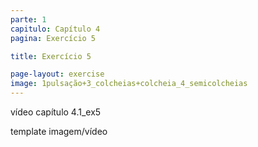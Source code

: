 ```yaml
---
parte: 1
capitulo: Capítulo 4
pagina: Exercício 5

title: Exercício 5

page-layout: exercise
image: 1pulsação+3_colcheias+colcheia_4_semicolcheias
---
```


vídeo capítulo 4.1_ex5

template imagem/vídeo
